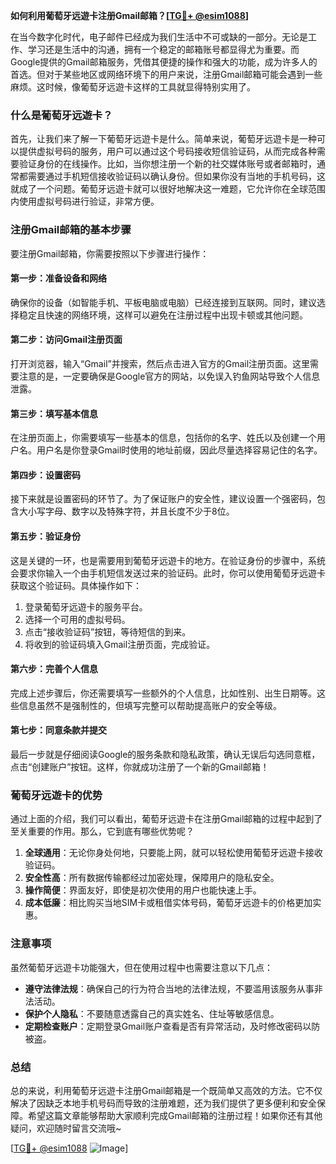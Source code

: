 **如何利用葡萄牙远遊卡注册Gmail邮箱？[[TG💪+ @esim1088](https://t.me/s/esim1088)]**

在当今数字化时代，电子邮件已经成为我们生活中不可或缺的一部分。无论是工作、学习还是生活中的沟通，拥有一个稳定的邮箱账号都显得尤为重要。而Google提供的Gmail邮箱服务，凭借其便捷的操作和强大的功能，成为许多人的首选。但对于某些地区或网络环境下的用户来说，注册Gmail邮箱可能会遇到一些麻烦。这时候，像葡萄牙远遊卡这样的工具就显得特别实用了。

### 什么是葡萄牙远遊卡？

首先，让我们来了解一下葡萄牙远遊卡是什么。简单来说，葡萄牙远遊卡是一种可以提供虚拟号码的服务，用户可以通过这个号码接收短信验证码，从而完成各种需要验证身份的在线操作。比如，当你想注册一个新的社交媒体账号或者邮箱时，通常都需要通过手机短信接收验证码以确认身份。但如果你没有当地的手机号码，这就成了一个问题。葡萄牙远遊卡就可以很好地解决这一难题，它允许你在全球范围内使用虚拟号码进行验证，非常方便。

### 注册Gmail邮箱的基本步骤

要注册Gmail邮箱，你需要按照以下步骤进行操作：

#### 第一步：准备设备和网络
确保你的设备（如智能手机、平板电脑或电脑）已经连接到互联网。同时，建议选择稳定且快速的网络环境，这样可以避免在注册过程中出现卡顿或其他问题。

#### 第二步：访问Gmail注册页面
打开浏览器，输入“Gmail”并搜索，然后点击进入官方的Gmail注册页面。这里需要注意的是，一定要确保是Google官方的网站，以免误入钓鱼网站导致个人信息泄露。

#### 第三步：填写基本信息
在注册页面上，你需要填写一些基本的信息，包括你的名字、姓氏以及创建一个用户名。用户名是你登录Gmail时使用的地址前缀，因此尽量选择容易记住的名字。

#### 第四步：设置密码
接下来就是设置密码的环节了。为了保证账户的安全性，建议设置一个强密码，包含大小写字母、数字以及特殊字符，并且长度不少于8位。

#### 第五步：验证身份
这是关键的一环，也是需要用到葡萄牙远遊卡的地方。在验证身份的步骤中，系统会要求你输入一个由手机短信发送过来的验证码。此时，你可以使用葡萄牙远遊卡获取这个验证码。具体操作如下：
1. 登录葡萄牙远遊卡的服务平台。
2. 选择一个可用的虚拟号码。
3. 点击“接收验证码”按钮，等待短信的到来。
4. 将收到的验证码填入Gmail注册页面，完成验证。

#### 第六步：完善个人信息
完成上述步骤后，你还需要填写一些额外的个人信息，比如性别、出生日期等。这些信息虽然不是强制性的，但填写完整可以帮助提高账户的安全等级。

#### 第七步：同意条款并提交
最后一步就是仔细阅读Google的服务条款和隐私政策，确认无误后勾选同意框，点击“创建账户”按钮。这样，你就成功注册了一个新的Gmail邮箱！

### 葡萄牙远遊卡的优势

通过上面的介绍，我们可以看出，葡萄牙远遊卡在注册Gmail邮箱的过程中起到了至关重要的作用。那么，它到底有哪些优势呢？

1. **全球通用**：无论你身处何地，只要能上网，就可以轻松使用葡萄牙远遊卡接收验证码。
2. **安全性高**：所有数据传输都经过加密处理，保障用户的隐私安全。
3. **操作简便**：界面友好，即使是初次使用的用户也能快速上手。
4. **成本低廉**：相比购买当地SIM卡或租借实体号码，葡萄牙远遊卡的价格更加实惠。

### 注意事项

虽然葡萄牙远遊卡功能强大，但在使用过程中也需要注意以下几点：
- **遵守法律法规**：确保自己的行为符合当地的法律法规，不要滥用该服务从事非法活动。
- **保护个人隐私**：不要随意透露自己的真实姓名、住址等敏感信息。
- **定期检查账户**：定期登录Gmail账户查看是否有异常活动，及时修改密码以防被盗。

### 总结

总的来说，利用葡萄牙远遊卡注册Gmail邮箱是一个既简单又高效的方法。它不仅解决了因缺乏本地手机号码而导致的注册难题，还为我们提供了更多便利和安全保障。希望这篇文章能够帮助大家顺利完成Gmail邮箱的注册过程！如果你还有其他疑问，欢迎随时留言交流哦~

[[TG💪+ @esim1088](https://t.me/s/esim1088) ![Image](https://i.postimg.cc/4NQfJmqS/Snipaste-2025-05-13-00-14-12.png)]